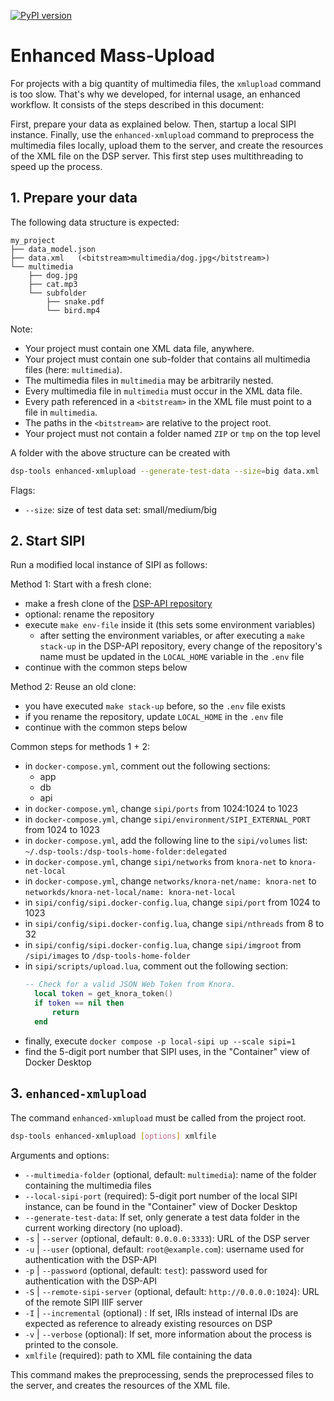 [![PyPI version](https://badge.fury.io/py/dsp-tools.svg)](https://badge.fury.io/py/dsp-tools)

# Enhanced Mass-Upload

For projects with a big quantity of multimedia files, 
the `xmlupload` command is too slow.
That's why we developed, for internal usage, an enhanced workflow. 
It consists of the steps described in this document:

First, prepare your data as explained below.
Then, startup a local SIPI instance.
Finally, use the `enhanced-xmlupload` command 
to preprocess the multimedia files locally, 
upload them to the server,
and create the resources of the XML file on the DSP server.
This first step uses multithreading to speed up the process.



## 1. Prepare your data

The following data structure is expected:

```
my_project
├── data_model.json
├── data.xml   (<bitstream>multimedia/dog.jpg</bitstream>)
└── multimedia
    ├── dog.jpg
    ├── cat.mp3
    └── subfolder
        ├── snake.pdf
        └── bird.mp4
```

Note:

- Your project must contain one XML data file, anywhere.
- Your project must contain one sub-folder that contains all multimedia files (here: `multimedia`).
- The multimedia files in `multimedia` may be arbitrarily nested.
- Every multimedia file in `multimedia` must occur in the XML data file.
- Every path referenced in a `<bitstream>` in the XML file must point to a file in `multimedia`.
- The paths in the `<bitstream>` are relative to the project root.
- Your project must not contain a folder named `ZIP` or `tmp` on the top level

A folder with the above structure can be created with

```bash
dsp-tools enhanced-xmlupload --generate-test-data --size=big data.xml
```

Flags:

- `--size`: size of test data set: small/medium/big



## 2. Start SIPI

Run a modified local instance of SIPI as follows: 

Method 1: Start with a fresh clone:

- make a fresh clone of the [DSP-API repository](https://github.com/dasch-swiss/dsp-api)
- optional: rename the repository
- execute `make env-file` inside it (this sets some environment variables)
   - after setting the environment variables, or after executing a `make stack-up` in the DSP-API repository, 
     every change of the repository's name must be updated in the `LOCAL_HOME` variable in the `.env` file
- continue with the common steps below

Method 2: Reuse an old clone:

- you have executed `make stack-up` before, so the `.env` file exists
- if you rename the repository, update `LOCAL_HOME` in the `.env` file
- continue with the common steps below

Common steps for methods 1 + 2:

- in `docker-compose.yml`, comment out the following sections:
  - app
  - db
  - api
- in `docker-compose.yml`, change `sipi/ports` from 1024:1024 to 1023
- in `docker-compose.yml`, change `sipi/environment/SIPI_EXTERNAL_PORT` from 1024 to 1023
- in `docker-compose.yml`, add the following line to the `sipi/volumes` list: `~/.dsp-tools:/dsp-tools-home-folder:delegated`
- in `docker-compose.yml`, change `sipi/networks` from `knora-net` to `knora-net-local`
- in `docker-compose.yml`, change `networks/knora-net/name: knora-net` to `networkds/knora-net-local/name: knora-net-local`
- in `sipi/config/sipi.docker-config.lua`, change `sipi/port` from 1024 to 1023
- in `sipi/config/sipi.docker-config.lua`, change `sipi/nthreads` from 8 to 32
- in `sipi/config/sipi.docker-config.lua`, change `sipi/imgroot` from `/sipi/images` to `/dsp-tools-home-folder`
- in `sipi/scripts/upload.lua`, comment out the following section:
  ```lua
  -- Check for a valid JSON Web Token from Knora.
    local token = get_knora_token()
    if token == nil then
        return
    end
  ```
- finally, execute `docker compose -p local-sipi up --scale sipi=1`
- find the 5-digit port number that SIPI uses, in the "Container" view of Docker Desktop



## 3. `enhanced-xmlupload`

The command `enhanced-xmlupload` must be called from the project root.

```bash
dsp-tools enhanced-xmlupload [options] xmlfile
```

Arguments and options:

- `--multimedia-folder` (optional, default: `multimedia`): name of the folder containing the multimedia files
- `--local-sipi-port` (required): 5-digit port number of the local SIPI instance, can be found in the "Container" view of Docker Desktop
- `--generate-test-data`: If set, only generate a test data folder in the current working directory (no upload).
- `-s` | `--server` (optional, default: `0.0.0.0:3333`): URL of the DSP server
- `-u` | `--user` (optional, default: `root@example.com`): username used for authentication with the DSP-API
- `-p` | `--password` (optional, default: `test`): password used for authentication with the DSP-API
- `-S` | `--remote-sipi-server` (optional, default: `http://0.0.0.0:1024`): URL of the remote SIPI IIIF server
- `-I` | `--incremental` (optional) : If set, IRIs instead of internal IDs are expected as reference to already existing resources on DSP
- `-v` | `--verbose` (optional): If set, more information about the process is printed to the console.
- `xmlfile` (required): path to XML file containing the data

This command makes the preprocessing, sends the preprocessed files to the server, and creates the resources of the XML file.

